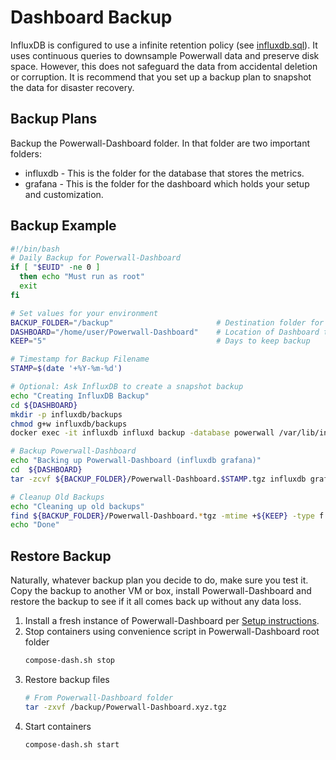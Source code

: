 # Dashboard Backup

InfluxDB is configured to use a infinite retention policy (see [influxdb.sql](../influxdb/influxdb.sql)).  It uses continuous queries to downsample Powerwall data and preserve disk space.  However, this does not safeguard the data from accidental deletion or corruption.  It is recommend that you set up a backup plan to snapshot the data for disaster recovery.

## Backup Plans

Backup the Powerwall-Dashboard folder. In that folder are two important folders:

* influxdb - This is the folder for the database that stores the metrics.
* grafana - This is the folder for the dashboard which holds your setup and customization.

## Backup Example

```bash
#!/bin/bash
# Daily Backup for Powerwall-Dashboard
if [ "$EUID" -ne 0 ]
  then echo "Must run as root"
  exit
fi

# Set values for your environment 
BACKUP_FOLDER="/backup"                       # Destination folder for backups
DASHBOARD="/home/user/Powerwall-Dashboard"    # Location of Dashboard to backup
KEEP="5"                                      # Days to keep backup

# Timestamp for Backup Filename
STAMP=$(date '+%Y-%m-%d')

# Optional: Ask InfluxDB to create a snapshot backup 
echo "Creating InfluxDB Backup"
cd ${DASHBOARD}
mkdir -p influxdb/backups
chmod g+w influxdb/backups
docker exec -it influxdb influxd backup -database powerwall /var/lib/influxdb/backups

# Backup Powerwall-Dashboard
echo "Backing up Powerwall-Dashboard (influxdb grafana)"
cd  ${DASHBOARD}
tar -zcvf ${BACKUP_FOLDER}/Powerwall-Dashboard.$STAMP.tgz influxdb grafana 

# Cleanup Old Backups
echo "Cleaning up old backups"
find ${BACKUP_FOLDER}/Powerwall-Dashboard.*tgz -mtime +${KEEP} -type f -delete
echo "Done"
```

## Restore Backup

Naturally, whatever backup plan you decide to do, make sure you test it. Copy the backup to another VM or box, install Powerwall-Dashboard and restore the backup to see if it all comes back up without any data loss.

1. Install a fresh instance of Powerwall-Dashboard per [Setup instructions](https://github.com/jasonacox/Powerwall-Dashboard#setup).
2. Stop containers using convenience script in Powerwall-Dashboard root folder
    ```bash
    compose-dash.sh stop
    ```
3. Restore backup files
    ```bash
    # From Powerwall-Dashboard folder 
    tar -zxvf /backup/Powerwall-Dashboard.xyz.tgz
    ```
4. Start containers
    ```bash
    compose-dash.sh start
    ```
